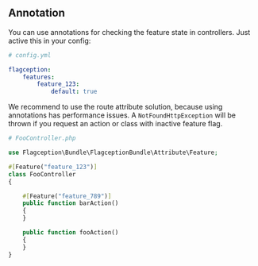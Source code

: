 Annotation
-------------------------
You can use annotations for checking the feature state in controllers. Just active this in your config:

```yml
# config.yml

flagception:
    features:      
        feature_123:
            default: true
```


We recommend to use the route attribute solution, because using annotations has performance issues.
A `NotFoundHttpException` will be thrown if you request an action or class with inactive feature flag.


```php
# FooController.php

use Flagception\Bundle\FlagceptionBundle\Attribute\Feature;

#[Feature("feature_123")]
class FooController
{

    #[Feature("feature_789")]
    public function barAction()
    {
    }

    public function fooAction()
    {
    }
}
```
